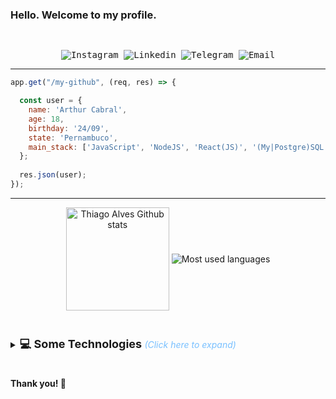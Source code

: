 ### Hello. Welcome to my profile.

<samp>
  </br>
  <p align="center">
    <a href="https://www.instagram.com/arthur.ccabral/" target="_blank" style="text-decoration: none;">
      <img alt="Instagram" src="https://img.shields.io/badge/-Instagram-ff2b8e?style=flat-square&logo=Instagram&logoColor=white">
    </a>
    <a href="https://www.linkedin.com/in/cabralarthur/" target="_blank" style="text-decoration: none;">
      <img alt="Linkedin" src="https://img.shields.io/badge/-Linkedin-blue?style=flat-square&logo=Linkedin&logoColor=white">
    </a>
    <a href="https://t.me/arthurcabrall" target="_blank" style="text-decoration: none;">
      <img alt="Telegram" src="https://img.shields.io/badge/-Telegram-blue?style=flat-square&logo=Telegram&logoColor=white">
    </a>
    <a href="mailto:arthurcabral.dev@gmail.com" target="_blank" style="text-decoration: none;">
      <img alt="Email" src="https://img.shields.io/badge/-Email-c14438?style=flat-square&logo=Gmail&logoColor=white">
    </a>    
  </p>
</samp>

---

```javascript
app.get("/my-github", (req, res) => {

  const user = {
    name: 'Arthur Cabral',
    age: 18,
    birthday: '24/09',
    state: 'Pernambuco',
    main_stack: ['JavaScript', 'NodeJS', 'React(JS)', '(My|Postgre)SQL'],
  };
  
  res.json(user);
});
```

---

<p align="center">
  <img align="center"
      alt="Thiago Alves Github stats"
      style="margin-bottom: 10px;"
      height="165" src="https://github-readme-stats.vercel.app/api?username=CabralArthur&theme=ayu-mirage&show_icons=true&count_private=true" />
  <img
    align="center"
    alt="Most used languages"
    style="margin-bottom: 10px;"
    src="https://github-readme-stats-eight-theta.vercel.app/api/top-langs/?username=CabralArthur&layout=compact&langs_count=6&theme=ayu-mirage"
  />
</p>

<br>

<details>
  <summary style="cursor: pointer;"> <b style="font-size: 18px; "> 💻 Some Technologies </b> <i style="color: #79c0ff;">(Click here to expand)</i> </summary>
  <br>

#### 🎨 Design: <br/>

   <samp>
    <p align="left">
    <img alt="Figma" src="https://img.shields.io/badge/-Figma-EA4C1D?style=flat-square&logo=figma&logoColor=white" />
    <img alt="Adobe XD" src="https://img.shields.io/badge/-Adobe%20XD-450135?style=flat-square&logo=adobe-xd&logoColor=white" />
    </p>
  </samp>

#### 💬 Languages: <br/>

   <samp>
    <p align="left">
      <img alt="Javascript" src="https://img.shields.io/badge/-JavaScript%20ES6-F7B93E?style=flat-square&logo=javascript&logoColor=black" />
      <img alt="SCSS" src="https://img.shields.io/badge/-SCSS-F8A5C2?style=flat-square&logo=SASS&logoColor=FFFFFF" />
      <img alt="HTML5" src="https://img.shields.io/badge/-HTML5-E34F26?style=flat-square&logo=html5&logoColor=white" />
      <img alt="CSS3" src="https://img.shields.io/badge/-CSS3-549FDE?style=flat-square&logo=css3&logoColor=white" />
    </p>
  </samp>

#### 🔨 Frameworks & Libraries: <br/>

   <samp>
    <p align="left">
     <img alt="React" src="https://img.shields.io/badge/-React%20JS-262B32?style=flat-square&logo=react&logoColor=00D0F6" />
     <img alt="Styled Components" src="https://img.shields.io/badge/-Styled%20Components-FFC8CB?style=flat-square&logo=styledcomponents&logoColor=black" />
    </p>
  </samp>

#### 📦 Databases: <br/>

<samp>
    <p align="left">
      <img alt="PostgreSQL" src="https://img.shields.io/badge/-PostgreSQL-31648C?style=flat-square&logo=postgresql&logoColor=white" />
      <img alt="MySQL" src="https://img.shields.io/badge/-MySQL-00758F?style=flat-square&logo=mysql&logoColor=white" />
    </p>
  </samp>
  
#### 🔧 Tools <br/>
   <samp>
    <p align="left">
      <img alt="Git" src="https://img.shields.io/badge/-Git-F05032?style=flat-square&logo=git&logoColor=white" />
      <img alt="VS Code" src="https://img.shields.io/badge/-VSCode-0085D1?style=flat-square&logo=visual-studio-code&logoColor=white" />
      <img alt="Insomnia" src="https://img.shields.io/badge/-Insomnia-5849BE?style=flat-square&logo=insomnia&logoColor=white" />
      <img alt="Node.js" src="https://img.shields.io/badge/-Node.JS-026e00?style=flat-square&logo=node.js&logoColor=white" />
      <img alt="NPM" src="https://img.shields.io/badge/-NPM-CB3837?style=flat-square&logo=npm&logoColor=white" />
      <img alt="Yarn" src="https://img.shields.io/badge/-yarn-2188b6?style=flat-square&logo=yarn&logoColor=white" />
      <img alt="Windows" src="https://img.shields.io/badge/-Windows-00ADEF?style=flat-square&logo=windows&logoColor=white" />
      <img alt="Linux" src="https://img.shields.io/badge/-Linux-111?style=flat-square&logo=linux&logoColor=white" />
    </p>
  </samp>

</details>
<br>

#### Thank you! 👋


